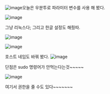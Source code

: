 ![image](https://github.com/user-attachments/assets/280e109c-a777-41e0-8351-723904703e75)오늘은 우분투로 파라미터 변수를 사용 해 봤다.



![image](https://github.com/user-attachments/assets/86647ed9-6453-4e6a-bb99-2140e239879e)



그냥 리눅스다;
그리고 한글 설정도 해줬따.



![image](https://github.com/user-attachments/assets/87882ea4-675e-40a1-8808-1da9da99819d)



![image](https://github.com/user-attachments/assets/2d1aee24-02f3-445d-9ecf-6fcae5cdd601)



호스트 네임도 바꿔 봤다.
![image](https://github.com/user-attachments/assets/2f1aa168-4130-42f0-8b91-ac25c1faf6de)



단점은 sudo 명령어가 안먹는다는것~~~~~


![image](https://github.com/user-attachments/assets/d0a37bc4-f171-4f65-98c4-2677b3fb0b4e)



여기서 권한을 줄 수도 있다~~~~~~~
